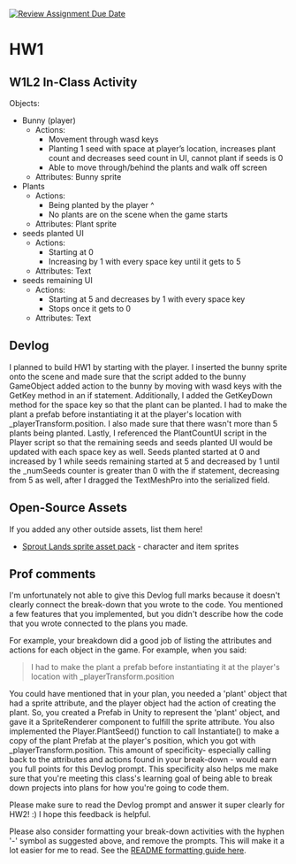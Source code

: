 [![Review Assignment Due Date](https://classroom.github.com/assets/deadline-readme-button-22041afd0340ce965d47ae6ef1cefeee28c7c493a6346c4f15d667ab976d596c.svg)](https://classroom.github.com/a/MjLLqDcN)
# HW1
## W1L2 In-Class Activity
Objects:
- Bunny (player)
	- Actions: 
		- Movement through wasd keys
		- Planting 1 seed with space at player’s location, increases plant count and decreases seed count in UI, cannot plant if seeds is 0
		- Able to move through/behind the plants and walk off screen
	- Attributes: Bunny sprite
- Plants
	- Actions:
		- Being planted by the player ^
		- No plants are on the scene when the game starts
	- Attributes: Plant sprite
- seeds planted UI
	- Actions:
		- Starting at 0
		- Increasing by 1 with every space key until it gets to 5
	- Attributes: Text
- seeds remaining UI
	- Actions:
		- Starting at 5 and decreases by 1 with every space key
		- Stops once it gets to 0
	- Attributes: Text

## Devlog
I planned to build HW1 by starting with the player. I inserted the bunny sprite onto the scene and made sure that the script added to the bunny GameObject added action to the bunny by moving with wasd keys with the GetKey method in an if statement. Additionally, I added the GetKeyDown method for the space key so that the plant can be planted. I had to make the plant a prefab before instantiating it at the player's location with _playerTransform.position. I also made sure that there wasn't more than 5 plants being planted. Lastly, I referenced the PlantCountUI script in the Player script so that the remaining seeds and seeds planted UI would be updated with each space key as well. Seeds planted started at 0 and increased by 1 while seeds remaining started at 5 and decreased by 1 until the _numSeeds counter is greater than 0 with the if statement, decreasing from 5 as well, after I dragged the TextMeshPro into the serialized field.

## Open-Source Assets
If you added any other outside assets, list them here!
- [Sprout Lands sprite asset pack](https://cupnooble.itch.io/sprout-lands-asset-pack) - character and item sprites

## Prof comments
I'm unfortunately not able to give this Devlog full marks because it doesn't clearly connect the break-down that you wrote to the code. You mentioned a few features that you implemented, but you didn't describe how the code that you wrote connected to the plans you made.

For example, your breakdown did a good job of listing the attributes and actions for each object in the game. For example, when you said:

> I had to make the plant a prefab before instantiating it at the player's location with _playerTransform.position

You could have mentioned that in your plan, you needed a 'plant' object that had a sprite attribute, and the player object had the action of creating the plant. So, you created a Prefab in Unity to represent the 'plant' object, and gave it a SpriteRenderer component to fulfill the sprite attribute. You also implemented the Player.PlantSeed() function to call Instantiate() to make a copy of the plant Prefab at the player's position, which you got with _playerTransform.position. This amount of specificity- especially calling back to the attributes and actions found in your break-down - would earn you full points for this Devlog prompt. This specificity also helps me make sure that you're meeting this class's learning goal of being able to break down projects into plans for how you're going to code them.

Please make sure to read the Devlog prompt and answer it super clearly for HW2! :) I hope this feedback is helpful.

Please also consider formatting your break-down activities with the hyphen '-' symbol as suggested above, and remove the prompts. This will make it a lot easier for me to read. See the [README formatting guide here](https://docs.github.com/en/get-started/writing-on-github/getting-started-with-writing-and-formatting-on-github/basic-writing-and-formatting-syntax).
